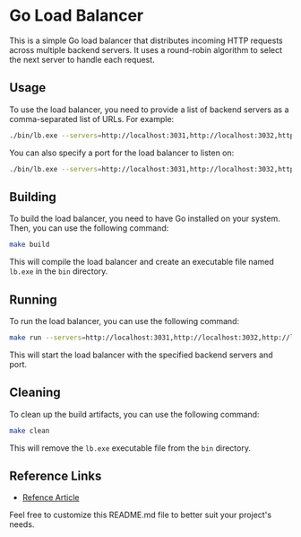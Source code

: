 # Go Load Balancer

This is a simple Go load balancer that distributes incoming HTTP requests across multiple backend servers. It uses a round-robin algorithm to select the next server to handle each request.

## Usage

To use the load balancer, you need to provide a list of backend servers as a comma-separated list of URLs. For example:

```bash
./bin/lb.exe --servers=http://localhost:3031,http://localhost:3032,http://localhost:3033,http://localhost:3034
```

You can also specify a port for the load balancer to listen on:

```bash
./bin/lb.exe --servers=http://localhost:3031,http://localhost:3032,http://localhost:3033,http://localhost:3034 --port=3000
```

## Building

To build the load balancer, you need to have Go installed on your system. Then, you can use the following command:

```bash
make build
```

This will compile the load balancer and create an executable file named `lb.exe` in the `bin` directory.

## Running

To run the load balancer, you can use the following command:

```bash
make run --servers=http://localhost:3031,http://localhost:3032,http://localhost:3033,http://localhost:3034 --port=3000
```

This will start the load balancer with the specified backend servers and port.

## Cleaning

To clean up the build artifacts, you can use the following command:

```bash
make clean
```

This will remove the `lb.exe` executable file from the `bin` directory.

## Reference Links

- [Refence Article](https://kasvith.me/posts/lets-create-a-simple-lb-go/)


Feel free to customize this README.md file to better suit your project's needs.